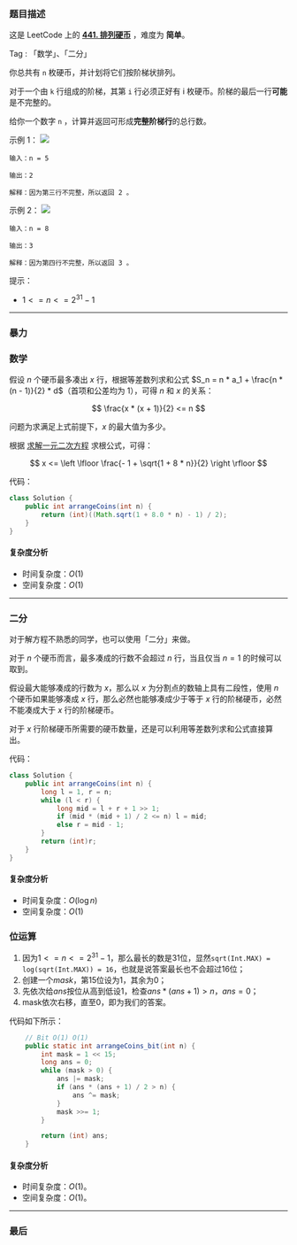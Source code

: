 ### 题目描述

这是 LeetCode 上的 **[441. 排列硬币](https://leetcode-cn.com/problems/arranging-coins/solution/gong-shui-san-xie-yi-ti-shuang-jie-shu-x-sv9o/)** ，难度为 **简单**。

Tag : 「数学」、「二分」



你总共有 `n` 枚硬币，并计划将它们按阶梯状排列。

对于一个由 `k` 行组成的阶梯，其第 `i` 行必须正好有 i 枚硬币。阶梯的最后一行**可能**是不完整的。

给你一个数字 `n` ，计算并返回可形成**完整阶梯行**的总行数。


示例 1：
![](https://assets.leetcode.com/uploads/2021/04/09/arrangecoins1-grid.jpg)
```
输入：n = 5

输出：2

解释：因为第三行不完整，所以返回 2 。
```
示例 2：
![](https://assets.leetcode.com/uploads/2021/04/09/arrangecoins2-grid.jpg)
```
输入：n = 8

输出：3

解释：因为第四行不完整，所以返回 3 。
```

提示：
* $1 <= n <= 2^{31} - 1$

---

### 暴力




### 数学

假设 $n$ 个硬币最多凑出 $x$ 行，根据等差数列求和公式 $S_n = n * a_1 + \frac{n * (n - 1)}{2} * d$（首项和公差均为 $1$），可得 $n$ 和 $x$ 的关系：

$$
\frac{x * (x + 1)}{2} <= n
$$

问题为求满足上式前提下，$x$ 的最大值为多少。

根据 [求解一元二次方程](https://baike.baidu.com/item/%E4%B8%80%E5%85%83%E4%BA%8C%E6%AC%A1%E6%96%B9%E7%A8%8B) 求根公式，可得：

$$
x <= \left \lfloor \frac{- 1 + \sqrt{1 + 8 * n}}{2} \right \rfloor
$$

代码：
```Java
class Solution {
    public int arrangeCoins(int n) {
        return (int)((Math.sqrt(1 + 8.0 * n) - 1) / 2);
    }
}
```

#### 复杂度分析

* 时间复杂度：$O(1)$
* 空间复杂度：$O(1)$

---

### 二分

对于解方程不熟悉的同学，也可以使用「二分」来做。

对于 $n$ 个硬币而言，最多凑成的行数不会超过 $n$ 行，当且仅当 $n = 1$ 的时候可以取到。

假设最大能够凑成的行数为 $x$，那么以 $x$ 为分割点的数轴上具有二段性，使用 $n$ 个硬币如果能够凑成 $x$ 行，那么必然也能够凑成少于等于 $x$ 行的阶梯硬币，必然不能凑成大于 $x$ 行的阶梯硬币。

对于 $x$ 行阶梯硬币所需要的硬币数量，还是可以利用等差数列求和公式直接算出。

代码：
```Java
class Solution {
    public int arrangeCoins(int n) {
        long l = 1, r = n;
        while (l < r) {
            long mid = l + r + 1 >> 1;
            if (mid * (mid + 1) / 2 <= n) l = mid;
            else r = mid - 1;
        }
        return (int)r;
    }
}
```

#### 复杂度分析

* 时间复杂度：$O(\log{n})$
* 空间复杂度：$O(1)$

### 位运算

1. 因为$1 <= n <= 2^{31} - 1$，那么最长的数是$31$位，显然`sqrt(Int.MAX) = log(sqrt(Int.MAX)) = 16`，也就是说答案最长也不会超过$16$位；
2. 创建一个$mask$，第$15$位设为$1$，其余为$0$；
3. 先依次给$ans$按位从高到低设$1$，检查$ans * (ans + 1) > n$，$ans = 0$；
4. mask依次右移，直至$0$，即为我们的答案。

代码如下所示：

```java
    // Bit O(1) O(1)
    public static int arrangeCoins_bit(int n) {
        int mask = 1 << 15;
        long ans = 0;
        while (mask > 0) {
            ans |= mask;
            if (ans * (ans + 1) / 2 > n) {
                ans ^= mask;
            }
            mask >>= 1;
        }

        return (int) ans;
    }
```

#### 复杂度分析

* 时间复杂度：$O(1)$。
* 空间复杂度：$O(1)$。

---

### 最后



